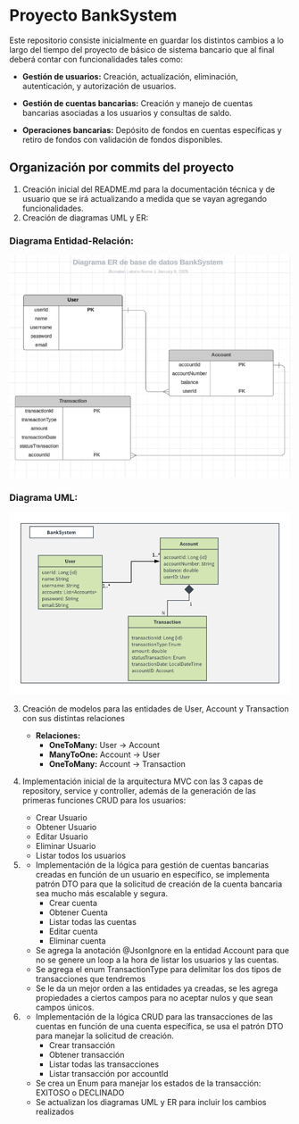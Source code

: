 ﻿# Proyecto BankSystem
Este repositorio consiste inicialmente en guardar los distintos cambios a lo largo del tiempo del proyecto de básico de sistema bancario que al final deberá contar con funcionalidades tales como:

- **Gestión de usuarios:** Creación, actualización, eliminación, autenticación, y autorización de usuarios.

- **Gestión de cuentas bancarias:** Creación y manejo de cuentas bancarias asociadas a los usuarios y consultas de saldo.

- **Operaciones bancarias:** Depósito de fondos en cuentas específicas y retiro de fondos con validación de fondos disponibles.

## Organización por commits del proyecto
1. Creación inicial del README.md para la documentación técnica y de usuario que se irá actualizando a medida que se vayan agregando funcionalidades.
2. Creación de diagramas UML y ER:

### Diagrama Entidad-Relación:

![image](src/main/resources/static/Diagrama-ER-BankSystem.png)

### Diagrama UML:

![image](src/main/resources/static/UML-BankSystem.png)

3. Creación de modelos para las entidades de User, Account y Transaction con sus distintas relaciones
    - **Relaciones:** 
      - **OneToMany:** User -> Account
      - **ManyToOne:** Account -> User
      - **OneToMany:** Account -> Transaction

4. Implementación inicial de la arquitectura MVC con las 3 capas de repository, service y controller, además de la generación 
de las primeras funciones CRUD para los usuarios:
    - Crear Usuario
    - Obtener Usuario
    - Editar Usuario
    - Eliminar Usuario
    - Listar todos los usuarios

5. - Implementación de la lógica para gestión de cuentas bancarias creadas en función de un usuario en específico,
      se implementa patrón DTO para que la solicitud de creación de la cuenta bancaria sea mucho más escalable y segura.
      - Crear cuenta
      - Obtener Cuenta
      - Listar todas las cuentas
      - Editar cuenta
      - Eliminar cuenta
   - Se agrega la anotación @JsonIgnore en la entidad Account para que no se genere un loop a la hora de listar los usuarios y las cuentas.
   - Se agrega el enum TransactionType para delimitar los dos tipos de transacciones que tendremos
   - Se le da un mejor orden a las entidades ya creadas, se les agrega propiedades a ciertos campos para no aceptar nulos y que sean campos únicos.

6. - Implementación de la lógica CRUD para las transacciones de las cuentas en función de una cuenta específica, se usa el patrón DTO para manejar la solicitud
   de creación.
     - Crear transacción
     - Obtener transacción
     - Listar todas las transacciones
     - Listar transacción por accountId
   - Se crea un Enum para manejar los estados de la transacción: EXITOSO o DECLINADO
   - Se actualizan los diagramas UML y ER para incluir los cambios realizados